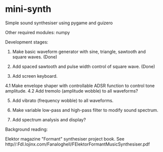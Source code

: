 # mini-synth
Simple sound synthesiser using pygame and guizero

Other required modules: numpy

Development stages:

1. Make basic waveform generator with sine, triangle, sawtooth and square waves. (Done)

2. Add spaced sawtooth and pulse width control of square wave. (Done)

3. Add screen keyboard.

4.1 Make envelope shaper with controllable ADSR function to control tone amplitude.
4.2 Add tremolo (amplitude wobble) to all waveforms?

5. Add vibrato (frequency wobble) to all waveforms.

6. Make variable low-pass and high-pass filter to modify sound spectrum.

7. Add spectrum analysis and display?


Background reading:

Elektor magazine "Formant" synthesiser project book. 
See http//:Fdl.lojinx.com/Fanaloghell/FElektorFormantMusicSynthesiser.pdf
